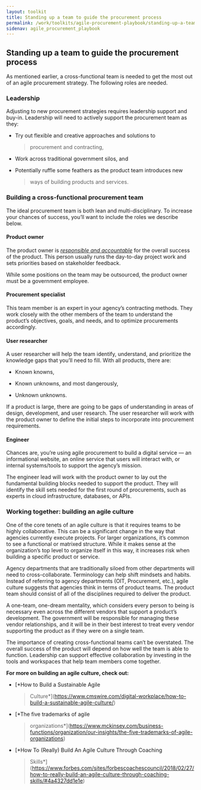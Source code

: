 ```yaml
---
layout: toolkit
title: Standing up a team to guide the procurement process
permalink: /work/toolkits/agile-procurement-playbook/standing-up-a-team-to-guide-the-procurement-process
sidenav: agile_procurement_playbook
---
```



Standing up a team to guide the procurement process
---------------------------------------------------

As mentioned earlier, a cross-functional team is needed to get the most
out of an agile procurement strategy. The following roles are needed.

### Leadership

Adjusting to new procurement strategies requires leadership support and
buy-in. Leadership will need to actively support the procurement team as
they:

-   Try out flexible and creative approaches and solutions to
    > procurement and contracting,

-   Work across traditional government silos, and

-   Potentially ruffle some feathers as the product team introduces new
    > ways of building products and services.

### Building a cross-functional procurement team

The ideal procurement team is both lean and multi-disciplinary. To
increase your chances of success, you’ll want to include the roles we
describe below.

#### Product owner

The product owner is [*responsible and
accountable*](https://playbook.cio.gov/#play6) for the overall success
of the product. This person usually runs the day-to-day project work and
sets priorities based on stakeholder feedback.

While some positions on the team may be outsourced, the product owner
must be a government employee.

#### Procurement specialist

This team member is an expert in your agency’s contracting methods. They
work closely with the other members of the team to understand the
product’s objectives, goals, and needs, and to optimize procurements
accordingly.

#### User researcher

A user researcher will help the team identify, understand, and
prioritize the knowledge gaps that you’ll need to fill. With all
products, there are:

-   Known knowns,

-   Known unknowns, and most dangerously,

-   Unknown unknowns.

If a product is large, there are going to be gaps of understanding in
areas of design, development, and user research. The user researcher
will work with the product owner to define the initial steps to
incorporate into procurement requirements.

#### Engineer

Chances are, you’re using agile procurement to build a digital service —
an informational website, an online service that users will interact
with, or internal systems/tools to support the agency’s mission.

The engineer lead will work with the product owner to lay out the
fundamental building blocks needed to support the product. They will
identify the skill sets needed for the first round of procurements, such
as experts in cloud infrastructure, databases, or APIs.

### Working together: building an agile culture

One of the core tenets of an agile culture is that it requires teams to
be highly collaborative. This can be a significant change in the way
that agencies currently execute projects. For larger organizations, it’s
common to see a functional or matrixed structure. While it makes sense
at the organization’s top level to organize itself in this way, it
increases risk when building a specific product or service.

Agency departments that are traditionally siloed from other departments
will need to cross-collaborate. Terminology can help shift mindsets and
habits. Instead of referring to agency departments (OIT, Procurement,
etc.), agile culture suggests that agencies think in terms of product
teams. The product team should consist of all of the disciplines
required to deliver the product.

A one-team, one-dream mentality, which considers every person to being
is necessary even across the different vendors that support a product’s
development. The government will be responsible for managing these
vendor relationships, and it will be in their best interest to treat
every vendor supporting the product as if they were on a single team.

The importance of creating cross-functional teams can’t be overstated.
The overall success of the product will depend on how well the team is
able to function. Leadership can support effective collaboration by
investing in the tools and workspaces that help team members come
together.

**For more on building an agile culture, check out:**

-   [*How to Build a Sustainable Agile
    > Culture*](https://www.cmswire.com/digital-workplace/how-to-build-a-sustainable-agile-culture/)

-   [*The five trademarks of agile
    > organizations*](https://www.mckinsey.com/business-functions/organization/our-insights/the-five-trademarks-of-agile-organizations)

-   [*How To (Really) Build An Agile Culture Through Coaching
    > Skills*](https://www.forbes.com/sites/forbescoachescouncil/2018/02/27/how-to-really-build-an-agile-culture-through-coaching-skills/#4a4327dd1e1e)
